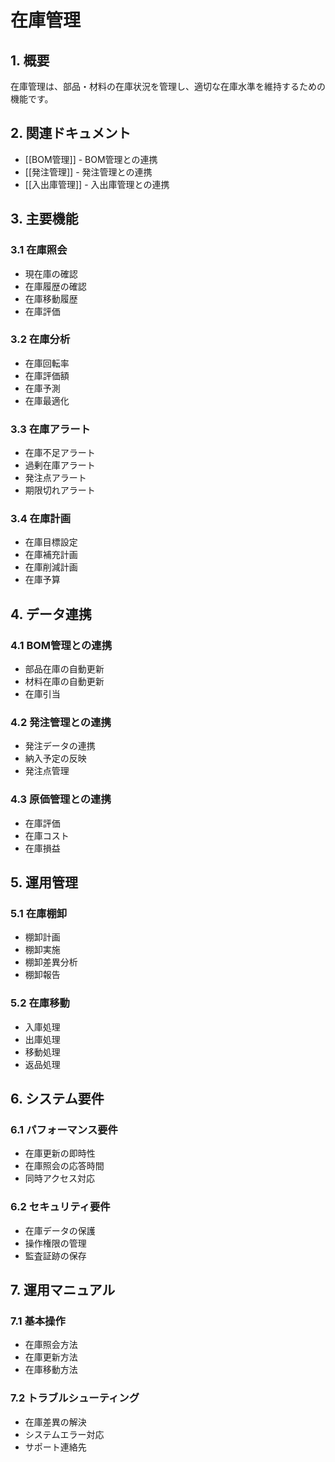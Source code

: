 # 在庫管理

## 1. 概要
在庫管理は、部品・材料の在庫状況を管理し、適切な在庫水準を維持するための機能です。

## 2. 関連ドキュメント
- [[BOM管理]] - BOM管理との連携
- [[発注管理]] - 発注管理との連携
- [[入出庫管理]] - 入出庫管理との連携

## 3. 主要機能

### 3.1 在庫照会
- 現在庫の確認
- 在庫履歴の確認
- 在庫移動履歴
- 在庫評価

### 3.2 在庫分析
- 在庫回転率
- 在庫評価額
- 在庫予測
- 在庫最適化

### 3.3 在庫アラート
- 在庫不足アラート
- 過剰在庫アラート
- 発注点アラート
- 期限切れアラート

### 3.4 在庫計画
- 在庫目標設定
- 在庫補充計画
- 在庫削減計画
- 在庫予算

## 4. データ連携

### 4.1 BOM管理との連携
- 部品在庫の自動更新
- 材料在庫の自動更新
- 在庫引当

### 4.2 発注管理との連携
- 発注データの連携
- 納入予定の反映
- 発注点管理

### 4.3 原価管理との連携
- 在庫評価
- 在庫コスト
- 在庫損益

## 5. 運用管理

### 5.1 在庫棚卸
- 棚卸計画
- 棚卸実施
- 棚卸差異分析
- 棚卸報告

### 5.2 在庫移動
- 入庫処理
- 出庫処理
- 移動処理
- 返品処理

## 6. システム要件

### 6.1 パフォーマンス要件
- 在庫更新の即時性
- 在庫照会の応答時間
- 同時アクセス対応

### 6.2 セキュリティ要件
- 在庫データの保護
- 操作権限の管理
- 監査証跡の保存

## 7. 運用マニュアル

### 7.1 基本操作
- 在庫照会方法
- 在庫更新方法
- 在庫移動方法

### 7.2 トラブルシューティング
- 在庫差異の解決
- システムエラー対応
- サポート連絡先 